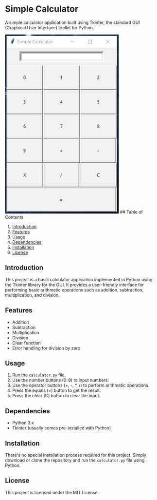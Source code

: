 # Simple Calculator

A simple calculator application built using Tkinter, the standard GUI (Graphical User Interface) toolkit for Python.

<img src="./simple_calculator.PNG" alt=Calculator GUI>
## Table of Contents

1. [Introduction](#introduction)
2. [Features](#features)
3. [Usage](#usage)
4. [Dependencies](#dependencies)
5. [Installation](#installation)
6. [License](#license)

## Introduction

This project is a basic calculator application implemented in Python using the Tkinter library for the GUI. It provides a user-friendly interface for performing basic arithmetic operations such as addition, subtraction, multiplication, and division.

## Features

- Addition
- Subtraction
- Multiplication
- Division
- Clear function
- Error handling for division by zero

## Usage

1. Run the `calculator.py` file.
2. Use the number buttons (0-9) to input numbers.
3. Use the operator buttons (+, -, *, /) to perform arithmetic operations.
4. Press the equals (=) button to get the result.
5. Press the clear (C) button to clear the input.

## Dependencies

- Python 3.x
- Tkinter (usually comes pre-installed with Python)

## Installation

There's no special installation process required for this project. Simply download or clone the repository and run the `calculator.py` file using Python.

## License

This project is licensed under the MIT License.
